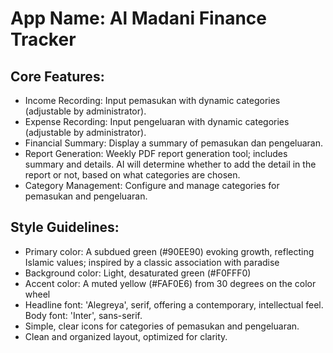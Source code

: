 # **App Name**: Al Madani Finance Tracker

## Core Features:

- Income Recording: Input pemasukan with dynamic categories (adjustable by administrator).
- Expense Recording: Input pengeluaran with dynamic categories (adjustable by administrator).
- Financial Summary: Display a summary of pemasukan dan pengeluaran.
- Report Generation: Weekly PDF report generation tool; includes summary and details.  AI will determine whether to add the detail in the report or not, based on what categories are chosen.
- Category Management: Configure and manage categories for pemasukan and pengeluaran.

## Style Guidelines:

- Primary color: A subdued green (#90EE90) evoking growth, reflecting Islamic values; inspired by a classic association with paradise
- Background color: Light, desaturated green (#F0FFF0)
- Accent color: A muted yellow (#FAF0E6) from 30 degrees on the color wheel
- Headline font: 'Alegreya', serif, offering a contemporary, intellectual feel. Body font: 'Inter', sans-serif.
- Simple, clear icons for categories of pemasukan and pengeluaran.
- Clean and organized layout, optimized for clarity.